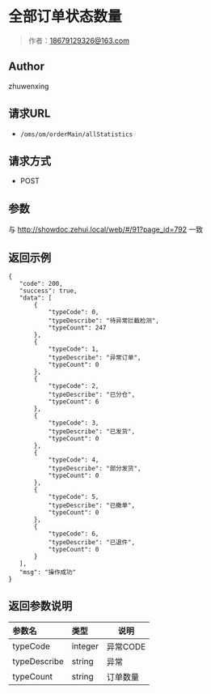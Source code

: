 # 全部订单状态数量

> 作者：18679129326@163.com

## Author
zhuwenxing

## 请求URL

- ` /oms/om/orderMain/allStatistics `

## 请求方式

- POST

## 参数

与 http://showdoc.zehui.local/web/#/91?page_id=792 一致

## 返回示例 

 ``` 
{
    "code": 200,
    "success": true,
    "data": [
        {
            "typeCode": 0,
            "typeDescribe": "待异常拦截检测",
            "typeCount": 247
        },
        {
            "typeCode": 1,
            "typeDescribe": "异常订单",
            "typeCount": 0
        },
        {
            "typeCode": 2,
            "typeDescribe": "已分仓",
            "typeCount": 6
        },
        {
            "typeCode": 3,
            "typeDescribe": "已发货",
            "typeCount": 0
        },
        {
            "typeCode": 4,
            "typeDescribe": "部分发货",
            "typeCount": 0
        },
        {
            "typeCode": 5,
            "typeDescribe": "已撤单",
            "typeCount": 0
        },
        {
            "typeCode": 6,
            "typeDescribe": "已退件",
            "typeCount": 0
        }
    ],
    "msg": "操作成功"
}

 ```

## 返回参数说明

|参数名|类型|说明|
|:-----  |:-----|-----                           |
|typeCode | integer   | 异常CODE  |
|typeDescribe | string   | 异常  |
|typeCount | string   | 订单数量  |